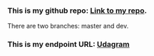 ### This is my github repo: [Link to my repo](https://github.com/nhanntce/image-filter-starter-code-aws-developer).
There are two branches: master and dev.

### This is my endpoint URL: [Udagram](http://udagram-pro.us-east-1.elasticbeanstalk.com/)